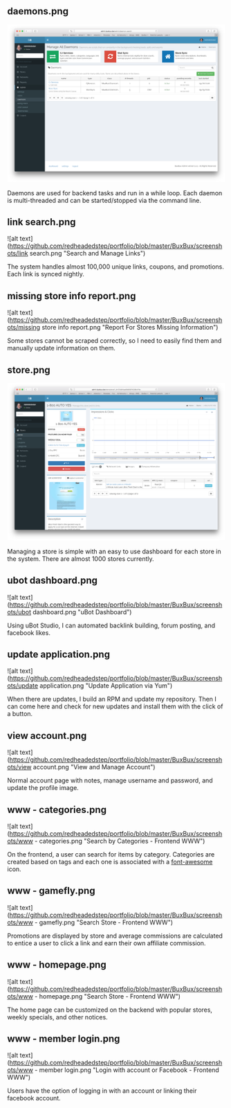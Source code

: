 ## daemons.png

![alt text](https://github.com/redheadedstep/portfolio/blob/master/BuxBux/screenshots/daemons.png "Daemons Dashboard page")

Daemons are used for backend tasks and run in a while loop.  Each daemon is multi-threaded and can be started/stopped via the
command line.

## link search.png

![alt text](https://github.com/redheadedstep/portfolio/blob/master/BuxBux/screenshots/link search.png "Search and Manage Links")

The system handles almost 100,000 unique links, coupons, and promotions.  Each link is synced nightly.

## missing store info report.png

![alt text](https://github.com/redheadedstep/portfolio/blob/master/BuxBux/screenshots/missing store info report.png "Report For Stores Missing Information")

Some stores cannot be scraped correctly, so I need to easily find them and manually update information on them.

## store.png

![alt text](https://github.com/redheadedstep/portfolio/blob/master/BuxBux/screenshots/store.png "Manage Store and Links")

Managing a store is simple with an easy to use dashboard for each store in the system.  There are almost 1000 stores currently.

## ubot dashboard.png

![alt text](https://github.com/redheadedstep/portfolio/blob/master/BuxBux/screenshots/ubot dashboard.png "uBot Dashboard")

Using uBot Studio, I can automated backlink building, forum posting, and facebook likes.

## update application.png

![alt text](https://github.com/redheadedstep/portfolio/blob/master/BuxBux/screenshots/update application.png "Update Application via Yum")

When there are updates, I build an RPM and update my repository.  Then I can come here and check for new updates and install them
with the click of a button.

## view account.png

![alt text](https://github.com/redheadedstep/portfolio/blob/master/BuxBux/screenshots/view account.png "View and Manage Account")

Normal account page with notes, manage username and password, and update the profile image.

## www - categories.png

![alt text](https://github.com/redheadedstep/portfolio/blob/master/BuxBux/screenshots/www - categories.png "Search by Categories - Frontend WWW")

On the frontend, a user can search for items by category.  Categories are created based on tags and each one is associated with a
[font-awesome](http://fontawesome.io) icon.

## www - gamefly.png

![alt text](https://github.com/redheadedstep/portfolio/blob/master/BuxBux/screenshots/www - gamefly.png "Search Store - Frontend WWW")

Promotions are displayed by store and average commissions are calculated to entice a user to click a link and earn their own affiliate
commission.

## www - homepage.png

![alt text](https://github.com/redheadedstep/portfolio/blob/master/BuxBux/screenshots/www - homepage.png "Search Store - Frontend WWW")

The home page can be customized on the backend with popular stores, weekly specials, and other notices.

## www - member login.png

![alt text](https://github.com/redheadedstep/portfolio/blob/master/BuxBux/screenshots/www - member login.png "Login with account or Facebook - Frontend WWW")

Users have the option of logging in with an account or linking their facebook account.